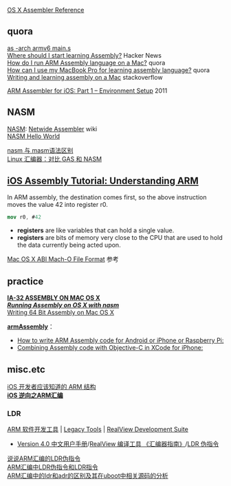 
[OS X Assembler Reference](https://developer.apple.com/library/content/documentation/DeveloperTools/Reference/Assembler/000-Introduction/introduction.html)  

## quora
[as -arch armv6 main.s](https://stackoverflow.com/questions/15982720/armv6-assembler-for-mac)  
[Where should I start learning Assembly?](https://news.ycombinator.com/item?id=7143186) Hacker News  
[How do I run ARM Assembly language on a Mac?](https://www.quora.com/How-do-I-run-ARM-Assembly-language-on-a-Mac)  quora  
[How can I use my MacBook Pro for learning assembly language?](https://www.quora.com/How-can-I-use-my-MacBook-Pro-for-learning-assembly-language) quora  
[Writing and learning assembly on a Mac](https://stackoverflow.com/questions/7315595/writing-and-learning-assembly-on-a-mac) stackoverflow  

[ARM Assembler for iOS: Part 1 – Environment Setup](https://38leinad.wordpress.com/2011/04/06/arm-assembler-for-ios-part-1-environment-setup/) 2011  

## NASM
[NASM](http://www.nasm.us/): [Netwide Assembler](https://en.wikipedia.org/wiki/Netwide_Assembler) wiki  
[NASM Hello World](https://gist.github.com/FiloSottile/7125822)  

[nasm 与 masm语法区别](http://www.cnblogs.com/jiu0821/p/4422464.html)  
[Linux 汇编器：对比 GAS 和 NASM](https://www.ibm.com/developerworks/cn/linux/l-gas-nasm.html)  

## [iOS Assembly Tutorial: Understanding ARM](https://www.raywenderlich.com/37181/ios-assembly-tutorial)

In ARM assembly, the destination comes first, so the above instruction moves the value 42 into register r0. 

```nasm
mov r0, #42
```

- **registers** are like variables that can hold a single value.  
- **registers** are bits of memory very close to the CPU that are used to hold the data currently being acted upon.  

[Mac OS X ABI Mach-O File Format](http://blog.csdn.net/demondev/article/details/7366314) 参考

## practice
[**IA-32 ASSEMBLY ON MAC OS X**](http://fabiensanglard.net/macosxassembly/index.php)  
[***Running Assembly on OS X with nasm***](https://lord.io/blog/2014/assembly-on-osx/)  
[Writing 64 Bit Assembly on Mac OS X](http://www.idryman.org/blog/2014/12/02/writing-64-bit-assembly-on-mac-os-x/)  

[**armAssembly**](http://shervinemami.info/armAssembly.html)：

- [How to write ARM Assembly code for Android or iPhone or Raspberry Pi:](http://shervinemami.info/armAssembly.html#howto)  
- [Combining Assembly code with Objective-C in XCode for iPhone:](http://shervinemami.info/armAssembly.html#combining)  

## misc.etc
[iOS 开发者应该知道的 ARM 结构](http://apple4us.com/2010/07/a-few-things-ios-developer-ought-to-know/)  
[**iOS 逆向之ARM汇编**](http://www.cnblogs.com/csutanyu/p/3575297.html)  

### LDR
[ARM 软件开发工具](http://infocenter.arm.com/help/topic/com.arm.doc.set.swdev/index.html) | [Legacy Tools](http://infocenter.arm.com/help/topic/com.arm.doc.set.swdev/index.html) | [RealView Development Suite](http://infocenter.arm.com/help/topic/com.arm.doc.subset.swdev.rvds/index.html)  
- [Version 4.0 中文用户手册](http://infocenter.arm.com/help/topic/com.arm.doc.subset.swdev.rvds/index.html#rvdscn40)/[RealView 编译工具 《汇编器指南》](http://infocenter.arm.com/help/topic/com.arm.doc.dui0204ic/index.html)/[LDR 伪指令](http://infocenter.arm.com/help/topic/com.arm.doc.dui0204ic/Babbfdih.html)  

[说说ARM汇编的LDR伪指令](http://blog.chinaunix.net/uid-26765074-id-3498038.html)  
[ARM汇编中LDR伪指令和LDR指令](http://blog.csdn.net/ce123_zhouwei/article/details/7182756)  
[ARM汇编中的ldr和adr的区别及其在uboot中相关源码的分析](http://blog.csdn.net/ce123_zhouwei/article/details/7277114)  

